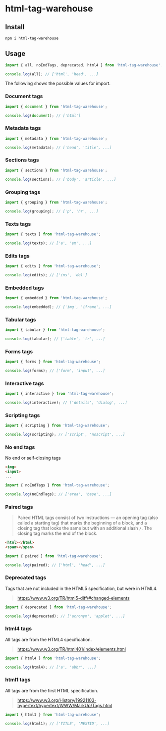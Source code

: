 # html-tag-warehouse

## Install

```bash
npm i html-tag-warehouse
```

## Usage

```js
import { all, noEndTags, deprecated, html4 } from 'html-tag-warehouse';

console.log(all); // ['html', 'head', ...]
```

The following shows the possible values for import.

### Document tags

```js
import { document } from 'html-tag-warehouse';

console.log(document); // ['html']
```

### Metadata tags

```js
import { metadata } from 'html-tag-warehouse';

console.log(metadata); // ['head', 'title', ...]
```

### Sections tags

```js
import { sections } from 'html-tag-warehouse';

console.log(sections); // ['body', 'article', ...]
```

### Grouping tags

```js
import { grouping } from 'html-tag-warehouse';

console.log(grouping); // ['p', 'hr', ...]
```

### Texts tags

```js
import { texts } from 'html-tag-warehouse';

console.log(texts); // ['a', 'em', ...]
```

### Edits tags

```js
import { edits } from 'html-tag-warehouse';

console.log(edits); // ['ins', 'del']
```

### Embedded tags

```js
import { embedded } from 'html-tag-warehouse';

console.log(embedded); // ['img', 'iframe', ...]
```

### Tabular tags

```js
import { tabular } from 'html-tag-warehouse';

console.log(tabular); // ['table', 'tr', ...]
```

### Forms tags

```js
import { forms } from 'html-tag-warehouse';

console.log(forms); // ['form', 'input', ...]
```

### Interactive tags

```js
import { interactive } from 'html-tag-warehouse';

console.log(interactive); // ['details', 'dialog', ...]
```

### Scripting tags

```js
import { scripting } from 'html-tag-warehouse';

console.log(scripting); // ['script', 'noscript', ...]
```

### No end tags

No end or self-closing tags

```html
<img>
<input>
...
```

```js
import { noEndTags } from 'html-tag-warehouse';

console.log(noEndTags); // ['area', 'base', ...]
```

### Paired tags

> Paired HTML tags consist of two instructions — an opening tag (also called a starting tag) that marks the beginning of a block, and a closing tag that looks the same but with an additional slash `/`. The closing tag marks the end of the block.

```html
<html></html>
<span></span>
```

```js
import { paired } from 'html-tag-warehouse';

console.log(paired); // ['html', 'head', ...]
```

### Deprecated tags

Tags that are not included in the HTML5 specification, but were in HTML4.

> https://www.w3.org/TR/html5-diff/#changed-elements

```js
import { deprecated } from 'html-tag-warehouse';

console.log(deprecated); // ['acronym', 'applet', ...]
```

### html4 tags

All tags are from the HTML4 specification.

> https://www.w3.org/TR/html401/index/elements.html

```js
import { html4 } from 'html-tag-warehouse';

console.log(html4); // ['a', 'abbr', ...]
```

### html1 tags

All tags are from the first HTML specification.

> https://www.w3.org/History/19921103-hypertext/hypertext/WWW/MarkUp/Tags.html

```js
import { html1 } from 'html-tag-warehouse';

console.log(html1); // ['TITLE', 'NEXTID', ...]
```
